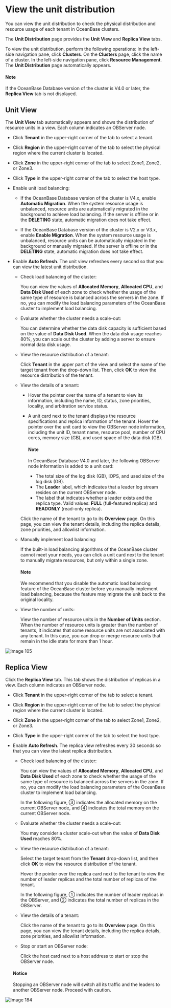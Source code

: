 # View the unit distribution

You can view the unit distribution to check the physical distribution and resource usage of each tenant in OceanBase clusters.

The **Unit Distribution** page provides the **Unit View** and **Replica View** tabs.

To view the unit distribution, perform the following operations: In the left-side navigation pane, click **Clusters**. On the **Clusters** page, click the name of a cluster. In the left-side navigation pane, click **Resource Management**. The **Unit Distribution** page automatically appears.

  <main id="notice" type='explain'>
    <h4>Note</h4>
    <p>If the OceanBase Database version of the cluster is V4.0 or later, the <strong>Replica View</strong> tab is not displayed. </p>
  </main>

## Unit View

The **Unit View** tab automatically appears and shows the distribution of resource units in a view. Each column indicates an OBServer node.

* Click **Tenant** in the upper-right corner of the tab to select a tenant.

* Click **Region** in the upper-right corner of the tab to select the physical region where the current cluster is located.

* Click **Zone** in the upper-right corner of the tab to select Zone1, Zone2, or Zone3.

* Click **Type** in the upper-right corner of the tab to select the host type.

* Enable unit load balancing:

  * If the OceanBase Database version of the cluster is V4.x, enable **Automatic Migration**. When the system resource usage is unbalanced, resource units are automatically migrated in the background to achieve load balancing. If the server is offline or in the **DELETING** state, automatic migration does not take effect.

  * If the OceanBase Database version of the cluster is V2.x or V3.x, enable **Enable Migration**. When the system resource usage is unbalanced, resource units can be automatically migrated in the background or manually migrated. If the server is offline or in the **DELETING** state, automatic migration does not take effect.

* Enable **Auto Refresh**. The unit view refreshes every second so that you can view the latest unit distribution.

  * Check load balancing of the cluster:

    You can view the values of **Allocated Memory**, **Allocated CPU**, and **Data Disk Used** of each zone to check whether the usage of the same type of resource is balanced across the servers in the zone. If no, you can modify the load balancing parameters of the OceanBase cluster to implement load balancing.

  * Evaluate whether the cluster needs a scale-out:

    You can determine whether the data disk capacity is sufficient based on the value of **Data Disk Used**. When the data disk usage reaches 80%, you can scale out the cluster by adding a server to ensure normal data disk usage.

  * View the resource distribution of a tenant:

    Click **Tenant** in the upper part of the view and select the name of the target tenant from the drop-down list. Then, click **OK** to view the resource distribution of the tenant.

  * View the details of a tenant:

    * Hover the pointer over the name of a tenant to view its information, including the name, ID, status, zone priorities, locality, and arbitration service status.
    * A unit card next to the tenant displays the resource specifications and replica information of the tenant. Hover the pointer over the unit card to view the OBServer node information, including the unit ID, tenant name, resource pool, number of CPU cores, memory size (GB), and used space of the data disk (GB).

        <main id="notice" type='explain'>
        <h4>Note</h4>
        <p>In OceanBase Database V4.0 and later, the following OBServer node information is added to a unit card:<ul><li>The total size of the log disk (GB), IOPS, and used size of the log disk (GB). </li><li>The <b>Leader</b> label, which indicates that a leader log stream resides on the current OBServer node. </li><li>The label that indicates whether a leader exists and the replica type. Valid values: <b>FULL</b> (full-featured replica) and <b>READONLY</b> (read-only replica). </li></ul></p>
        </main>

    Click the name of the tenant to go to its **Overview** page. On this page, you can view the tenant details, including the replica details, zone priorities, and allowlist information.

  * Manually implement load balancing:

    If the built-in load balancing algorithms of the OceanBase cluster cannot meet your needs, you can click a unit card next to the tenant to manually migrate resources, but only within a single zone.

    <main id="notice" type='explain'>
    <h4>Note</h4>
    <p>We recommend that you disable the automatic load balancing feature of the OceanBase cluster before you manually implement load balancing, because the feature may migrate the unit back to the original locality. </p>
    </main>

  * View the number of units:
  
      View the number of resource units in the **Number of Units** section. When the number of resource units is greater than the number of tenants, it indicates that some resource units are not associated with any tenant. In this case, you can drop or merge resource units that remain in the idle state for more than 1 hour.

![Image 105](https://obbusiness-private.oss-cn-shanghai.aliyuncs.com/doc/img/ocp/420/420-en/%E6%9F%A5%E7%9C%8Bunit%E6%95%B0%E9%87%8F.png)

## Replica View

Click the **Replica View** tab. This tab shows the distribution of replicas in a view. Each column indicates an OBServer node.

* Click **Tenant** in the upper-right corner of the tab to select a tenant.

* Click **Region** in the upper-right corner of the tab to select the physical region where the current cluster is located.

* Click **Zone** in the upper-right corner of the tab to select Zone1, Zone2, or Zone3.

* Click **Type** in the upper-right corner of the tab to select the host type.

* Enable **Auto Refresh**. The replica view refreshes every 30 seconds so that you can view the latest replica distribution.

  * Check load balancing of the cluster:

    You can view the values of **Allocated Memory**, **Allocated CPU**, and **Data Disk Used** of each zone to check whether the usage of the same type of resource is balanced across the servers in the zone. If no, you can modify the load balancing parameters of the OceanBase cluster to implement load balancing.

    In the following figure, ③ indicates the allocated memory on the current OBServer node, and ④ indicates the total memory on the current OBServer node.

  * Evaluate whether the cluster needs a scale-out:

    You may consider a cluster scale-out when the value of **Data Disk Used** reaches 80%.

  * View the resource distribution of a tenant:

    Select the target tenant from the **Tenant** drop-down list, and then click **OK** to view the resource distribution of the tenant.

    Hover the pointer over the replica card next to the tenant to view the number of leader replicas and the total number of replicas of the tenant.

    In the following figure, ① indicates the number of leader replicas in the OBServer, and ② indicates the total number of replicas in the OBServer.

  * View the details of a tenant:

    Click the name of the tenant to go to its **Overview** page. On this page, you can view the tenant details, including the replica details, zone priorities, and allowlist information.

  * Stop or start an OBServer node:

    Click the host card next to a host address to start or stop the OBServer node.

   <main id="notice" type='notice'>
    <h4>Notice</h4>
    <p>Stopping an OBServer node will switch all its traffic and the leaders to another OBServer node. Proceed with caution. </p>
   </main>

 ![Image 184](https://obbusiness-private.oss-cn-shanghai.aliyuncs.com/doc/img/ocp/434/01061128.png)
